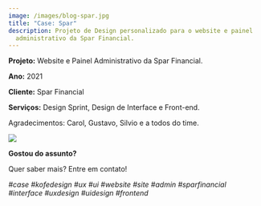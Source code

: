 ```yaml
---
image: /images/blog-spar.jpg
title: "Case: Spar"
description: Projeto de Design personalizado para o website e painel
  administrativo da Spar Financial.
---
```

**Projeto:** Website e Painel Administrativo da Spar Financial.

**Ano:** 2021

**Cliente:** Spar Financial

**Serviços:** Design Sprint, Design de Interface e Front-end.

Agradecimentos: Carol, Gustavo, Silvio e a todos do time.

![](/images/blog-spar-mockup.jpg)

**Gostou do assunto?**

Quer saber mais? Entre em contato!

*\#case #kofedesign #ux #ui #website #site #admin #sparfinancial #interface #uxdesign #uidesign #frontend*